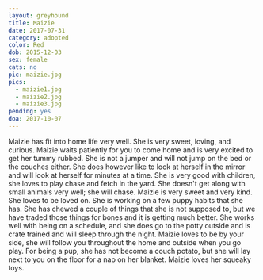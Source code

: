 ```yaml
---
layout: greyhound
title: Maizie
date: 2017-07-31
category: adopted
color: Red
dob: 2015-12-03
sex: female
cats: no
pic: maizie.jpg
pics:
  - maizie1.jpg
  - maizie2.jpg
  - maizie3.jpg
pending: yes
doa: 2017-10-07
---
```


Maizie has fit into home life very well. She is very sweet, loving, and curious.
Maizie waits patiently for you to come home and is very excited to get her tummy rubbed.
She is not a jumper and will not jump on the bed or the couches either.
She does however like to look at herself in the mirror and will look at herself for minutes at a time.
She is very good with children, she loves to play chase and fetch in the yard.
She doesn't get along with small animals very well; she will chase.
Maizie is very sweet and very kind. She loves to be loved on.
She is working on a few puppy habits that she has.
She has chewed a couple of things that she is not supposed to, but we have traded those things for bones and it is getting much better.
She works well with being on a schedule, and she does go to the potty outside and is crate trained and will sleep through the night.
Maizie loves to be by your side, she will follow you throughout the home and outside when you go play.
For being a pup, she has not become a couch potato, but she will lay next to you on the floor for a nap on her blanket.
Maizie loves her squeaky toys.
